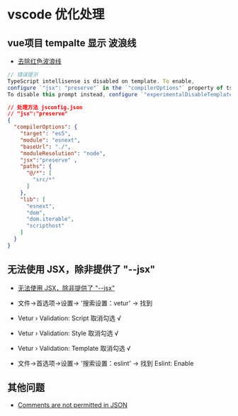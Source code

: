 # vscode 优化处理

## vue项目 tempalte 显示 波浪线

- [去除红色波浪线](https://blog.csdn.net/weixin_30570101/article/details/101775614)

``` js
// 错误提示
TypeScript intellisense is disabled on template. To enable, 
configure `"jsx": "preserve"` in the `"compilerOptions"` property of tsconfig or jsconfig. 
To disable this prompt instead, configure `"experimentalDisableTemplateSupport": true` in `"vueCompilerOptions"` property.volar
```

``` json
// 处理方法 jsconfig.json
// "jsx":"preserve"
{
  "compilerOptions": {
    "target": "es5",
    "module": "esnext",
    "baseUrl": "./",
    "moduleResolution": "node",
    "jsx":"preserve" ,
    "paths": {
      "@/*": [
        "src/*"
      ]
    },
    "lib": [
      "esnext",
      "dom",
      "dom.iterable",
      "scripthost"
    ]
  }
}
```

## 无法使用 JSX，除非提供了 "--jsx"

- [无法使用 JSX，除非提供了 "--jsx"](https://blog.csdn.net/weixin_42164539/article/details/124075375)

- 文件->首选项->设置-> '搜索设置：vetur' -> 找到
- Vetur › Validation: Script 取消勾选 √
- Vetur › Validation: Style 取消勾选 √
- Vetur › Validation: Template 取消勾选 √
- 文件->首选项->设置-> '搜索设置：eslint' -> 找到 Eslint: Enable

## 其他问题

- [Comments are not permitted in JSON](https://blog.csdn.net/qq_21271511/article/details/108219791)
